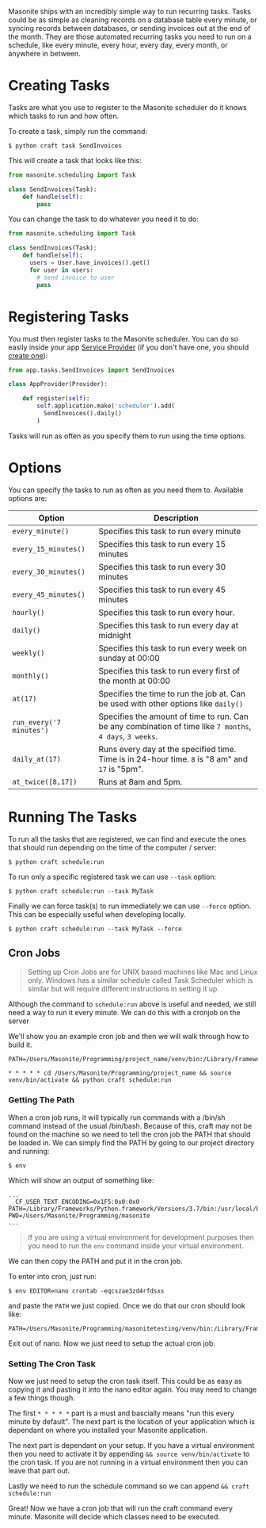 Masonite ships with an incredibly simple way to run recurring tasks. Tasks could be as simple as cleaning records on a database table every minute, or syncing records between databases, or sending invoices out at the end of the month. They are those automated recurring tasks you need to run on a schedule, like every minute, every hour, every day, every month, or anywhere in between.

# Creating Tasks

Tasks are what you use to register to the Masonite scheduler do it knows which tasks to run and how often.

To create a task, simply run the command:

```terminal
$ python craft task SendInvoices
```

This will create a task that looks like this:

```python
from masonite.scheduling import Task

class SendInvoices(Task):
    def handle(self):
        pass
```

You can change the task to do whatever you need it to do:

```python
from masonite.scheduling import Task

class SendInvoices(Task):
    def handle(self):
      users = User.have_invoices().get()
      for user in users:
        # send invoice to user
        pass
```

# Registering Tasks

You must then register tasks to the Masonite scheduler. You can do so easily inside your app
[Service Provider](../architecture/service-providers.md) (if you don't have one, you should [create one](../architecture/service-providers.md#creating-a-provider)):

```python
from app.tasks.SendInvoices import SendInvoices

class AppProvider(Provider):

    def register(self):
        self.application.make('scheduler').add(
          SendInvoices().daily()
        )
```

Tasks will run as often as you specify them to run using the time options.

# Options

You can specify the tasks to run as often as you need them to. Available options are:

| Option                   | Description                                                                                               |
| ------------------------ | --------------------------------------------------------------------------------------------------------- |
| `every_minute()`         | Specifies this task to run every minute                                                                   |
| `every_15_minutes()`     | Specifies this task to run every 15 minutes                                                               |
| `every_30_minutes()`     | Specifies this task to run every 30 minutes                                                               |
| `every_45_minutes()`     | Specifies this task to run every 45 minutes                                                               |
| `hourly()`               | Specifies this task to run every hour.                                                                    |
| `daily()`                | Specifies this task to run every day at midnight                                                          |
| `weekly()`               | Specifies this task to run every week on sunday at 00:00                                                  |
| `monthly()`              | Specifies this task to run every first of the month at 00:00                                              |
| `at(17)`                 | Specifies the time to run the job at. Can be used with other options like `daily()`                       |
| `run_every('7 minutes')` | Specifies the amount of time to run. Can be any combination of time like `7 months`, `4 days`, `3 weeks`. |
| `daily_at(17)`           | Runs every day at the specified time. Time is in 24-hour time. `8` is "8 am" and `17` is "5pm".           |
| `at_twice([8,17])`       | Runs at 8am and 5pm.                                                                                      |

# Running The Tasks

To run all the tasks that are registered, we can find and execute the ones that should run depending on the time of the computer / server:

```terminal
$ python craft schedule:run
```

To run only a specific registered task we can use `--task` option:

```terminal
$ python craft schedule:run --task MyTask
```

Finally we can force task(s) to run immediately we can use `--force` option. This can be especially useful when developing locally.

```terminal
$ python craft schedule:run --task MyTask --force
```

## Cron Jobs

> Setting up Cron Jobs are for UNIX based machines like Mac and Linux only. Windows has a similar schedule called Task Scheduler which is similar but will require different instructions in setting it up.

Although the command to `schedule:run` above is useful and needed, we still need a way to run it every minute. We can do this with a cronjob on the server

We'll show you an example cron job and then we will walk through how to build it.

```text
PATH=/Users/Masonite/Programming/project_name/venv/bin:/Library/Frameworks/Python.framework/Versions/3.7/bin:/usr/local/bin:/usr/bin:/bin:/usr/sbin:/sbin:/Library/Frameworks/Python.framework/Versions/3.7/bin

* * * * * cd /Users/Masonite/Programming/project_name && source venv/bin/activate && python craft schedule:run
```

### Getting The Path

When a cron job runs, it will typically run commands with a /bin/sh command instead of the usual /bin/bash. Because of this, craft may not be found on the machine so we need to tell the cron job the PATH that should be loaded in. We can simply find the PATH by going to our project directory and running:

```terminal
$ env
```

Which will show an output of something like:

```terminal
...
__CF_USER_TEXT_ENCODING=0x1F5:0x0:0x0
PATH=/Library/Frameworks/Python.framework/Versions/3.7/bin:/usr/local/bin:/usr/bin:/bin:/usr/sbin:/sbin:/Library/Frameworks/Python.framework/Versions/3.7/bin
PWD=/Users/Masonite/Programming/masonite
...
```

> If you are using a virtual environment for development purposes then you need to run the `env` command inside your virtual environment.

We can then copy the PATH and put it in the cron job.

To enter into cron, just run:

```terminal
$ env EDITOR=nano crontab -eqcszae3zd4rfdsxs
```

and paste the `PATH` we just copied. Once we do that our cron should look like:

```text
PATH=/Users/Masonite/Programming/masonitetesting/venv/bin:/Library/Frameworks/Python.framework/Versions/3.7/bin:/usr/local/bin:/usr/bin:/bin:/usr/sbin:/sbin:/Library/Frameworks/Python.framework/Versions/3.7/bin
```

Exit out of nano. Now we just need to setup the actual cron job:

### Setting The Cron Task

Now we just need to setup the cron task itself. This could be as easy as copying it and pasting it into the nano editor again. You may need to change a few things though.

The first `* * * * *` part is a must and bascially means "run this every minute by default". The next part is the location of your application which is dependant on where you installed your Masonite application.

The next part is dependant on your setup. If you have a virtual environment then you need to activate it by appending `&& source venv/bin/activate` to the cron task. If you are not running in a virtual environment then you can leave that part out.

Lastly we need to run the schedule command so we can append `&& craft schedule:run`

Great! Now we have a cron job that will run the craft command every minute. Masonite will decide which classes need to be executed.
